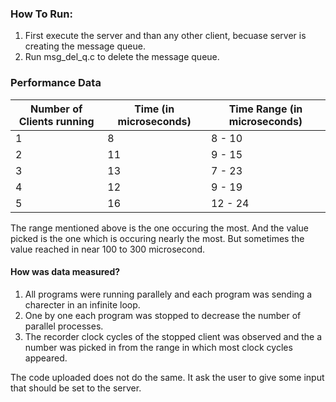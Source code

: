 ### How To Run:

1. First execute the server and than any other client, becuase server is creating the message queue.
2. Run msg_del_q.c to delete the message queue.

### Performance Data

Number of Clients running | Time (in microseconds) | Time Range (in microseconds)
------------ | ------------- | -------------
1 | 8 | 8 - 10
2 | 11 | 9 - 15
3 | 13 | 7 - 23
4 | 12 | 9 - 19
5 | 16 | 12 - 24

The range mentioned above is the one occuring the most. And the value picked is the one which is occuring nearly the most. But sometimes the value reached in near 100 to 300 microsecond.

#### How was data measured?

1. All programs were running parallely and each program was sending a charecter in an infinite loop.
2. One by one each program was stopped to decrease the number of parallel processes.
3. The recorder clock cycles of the stopped client was observed and the a number was picked in from the range in which most clock cycles appeared.

The code uploaded does not do the same. It ask the user to give some input that should be set to the server.
